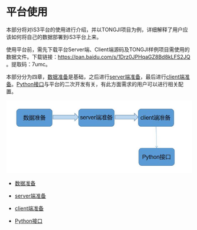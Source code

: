 # 平台使用



本部分将对iS3平台的使用进行介绍，并以TONGJI项目为例，详细解释了用户应该如何将自己的数据部署到iS3平台上来。

使用平台前，需先下载平台Server端、Client端源码及TONGJI样例项目需使用的数据文件。下载链接：[https://pan.baidu.com/s/1Drz0JPHqaGZ8Bd8kLFS2JQ ](https://pan.baidu.com/s/1Drz0JPHqaGZ8Bd8kLFS2JQ )。提取码：7umc。

本部分分为四章，[数据准备](./section1.md)是基础，之后进行[server端准备](./section2.md)，最后进行[client端准备](./section3.md)。[Python接口](./section4.md)与平台的二次开发有关，有此方面需求的用户可以进行相关配置。 

<div style= text-align:center>
<img src= "./img/第二章总体图.jpg"  style='width:600px'; 'left: 50%'/>
</div>

   * [数据准备](./section1.md)

   * [server端准备](./section2.md)

   * [client端准备](./section3.md)

   * [Python接口](./section4.md)



